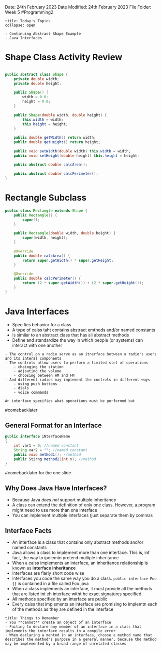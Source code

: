 Date: 24th February 2023
Date Modified: 24th February 2023
File Folder: Week 5
#Programming2 

```ad-abstract
title: Today's Topics
collapse: open

- Continuing Abstract Shape Example
- Java Interfaces

```


# Shape Class Activity Review

```java

public abstract class Shape {
	private double width;
	private double height;
	
	public Shape() {
		width = 0.0;
		height = 0.0;
	}
	
	public Shape(double width, double height) {
		this.width = width;
		this.height = height;
	}
	
	public double getWidth() return width;
	public double getHeight() return height;
	
	public void setWidth(double width) this.width = width;
	public void setHeight(double height) this.height = height;
	
	public abstract double calcArea();
	
	public abstract double calcPerimeter();
}
```

# Rectangle Subclass

```java
public class Rectangle extends Shape {
	public Rectangle() {
		super();
	}
	
	public Rectangle(double width, double height) {
		super(width, height);
	} 
	
	@Override
	public double calcArea() {
		return super.getWidth() * super.getHeight;
	}
	
	@Override
	public double calcPerimeter() {
		return (2 * super.getWidth()) + (2 * super.getHeight());
	}
}
```

# Java Interfaces

- Specifies behavior for a class
- A type of calss taht contains abstract emthods and/or named constants
- Is similar to an abstract class that has all abstract methods
- Define and standardize the way in which people (or systems) can interact with one another


```ad-example
- The control on a radio serve as an itnerface between a radio's users and its interal components
- The controls allow users to perform a limited stet of operations
	- chainging the station
	- adjsuting the volume
	- choosing between AM and FM
- And different radios may implement the controls in different ways
	- using push buttons
	- dials
	- voice commands
```

```ad-important
An interface specifies what operations must be performed but
```

#comebacklater 

## General Format for an Interface

```java
public interface iNterfaceName
{
	int var1 = 0; //named constant
	String var2 = ""; //named constant
	public void method1(); //method
	public Stirng method2(int x); //method
}
```

#comebacklater for the one slide

## Why Does Java Have Interfaces?

- Because Java *does not* support multiple inheritance
- A class can extend the definition of only one class. However, a program might need to use more than one interface
- You can implement multiple interfaces (just separate them by commas

## Interface Facts

- An interface is a class that contains only abstract methods and/or named constants
- Java allows a class to implement more than one interface. This is, inf fact, the way to ipolemtn pretend multiple inheritance
- When a calss implements an interface, an inheritance relationship is known as **interface inheritance**
- Interfaces are fiarly short code wise
- Interfaces you code the same way you do a class. `public interface Foo {}` is contained in a file called Foo.java
- When a class implements an interface, it must provide all the methods that are listed int eh interface witht he exact signatures specified.
- All methods specified by an interface are public
- Every calss that implements an interface are promising to implemtn each of the methods as they are defined in the interface

```ad-warning
title: Things to Remember
- You **cannot** create an object of an interface
- Failing to declare any member of an interface in a class that implements the interface results in a compile error
- When declaring a mehtod in an interface, choose a method name that describes the method's purpose in a general manner, because the method may be implemented by a broad range of unrelated classes
```


